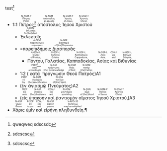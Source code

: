test[^1]
- <rt>1:1</rt> <RUBY><ruby><ruby>Πέτρος<rt>Peter‚</rt></ruby><rt>Πέτρος</rt></ruby><rt>N-NSM-P</rt></RUBY>[^2] <RUBY><ruby><ruby>ἀπόστολος<rt>an apostle</rt></ruby><rt>ἀπόστολος</rt></ruby><rt>N-NSM</rt></RUBY> <RUBY><ruby><ruby>Ἰησοῦ<rt>of Jesus</rt></ruby><rt>Ἰησοῦς</rt></ruby><rt>N-GSM-P</rt></RUBY> <RUBY><ruby><ruby>Χριστοῦ<rt>Christ‚</rt></ruby><rt>Χριστός</rt></ruby><rt>N-GSM-T</rt></RUBY> 
	- <RUBY><ruby><ruby>Ἐκλεκτοῖς<rt>To [the] elect</rt></ruby><rt>ἐκλεκτός</rt></ruby><rt>A-DPM</rt></RUBY> 
	- =<RUBY><ruby><ruby>παρεπιδήμοις<rt>sojourners</rt></ruby><rt>παρεπίδημος</rt></ruby><rt>A-DPM</rt></RUBY> <RUBY><ruby><ruby>Διασπορᾶς<rt>of [the] Dispersion</rt></ruby><rt>διασπορά</rt></ruby><rt>N-GSF</rt></RUBY> 
		- <RUBY><ruby><ruby>Πόντου‚<rt>of Pontus‚</rt></ruby><rt>Πόντος</rt></ruby><rt>N-GSM-L</rt></RUBY> <RUBY><ruby><ruby>Γαλατίας‚<rt>Galatia‚</rt></ruby><rt>Γαλατία</rt></ruby><rt>N-GSF-L</rt></RUBY> <RUBY><ruby><ruby>Καππαδοκίας‚<rt>Cappadocia‚</rt></ruby><rt>Καππαδοκία</rt></ruby><rt>N-GSF-L</rt></RUBY> <RUBY><ruby><ruby>Ἀσίας<rt>Asia‚</rt></ruby><rt>Ἀσία</rt></ruby><rt>N-GSF-L</rt></RUBY> <RUBY><ruby><ruby>καὶ<rt>and</rt></ruby><rt>καί</rt></ruby><rt>CONJ</rt></RUBY> <RUBY><ruby><ruby>Βιθυνίας<rt>Bithynia‚</rt></ruby><rt>Βιθυνία</rt></ruby><rt>N-GSF-L</rt></RUBY> 
	- </rt><rt>1:2</rt> (<RUBY><ruby><ruby>κατὰ<rt>according to</rt></ruby><rt>κατά</rt></ruby><rt>PREP[^3]</rt></RUBY> <RUBY><ruby><ruby>πρόγνωσιν<rt>[the] foreknowledge</rt></ruby><rt>πρόγνωσις</rt></ruby><rt>N-ASF</rt></RUBY> <RUBY><ruby><ruby>Θεοῦ<rt>of God</rt></ruby><rt>θεός</rt></ruby><rt>N-GSM</rt></RUBY> <RUBY><ruby><ruby>Πατρός<rt>[the] Father‚</rt></ruby><rt>πατήρ</rt></ruby><rt>N-GSM</rt></RUBY>)A1 
	- (<RUBY><ruby><ruby>ἐν<rt>by</rt></ruby><rt>ἐν</rt></ruby><rt>PREP</rt></RUBY> <RUBY><ruby><ruby>ἁγιασμῷ<rt>[the] sanctification</rt></ruby><rt>ἁγιασμός</rt></ruby><rt>N-DSM</rt></RUBY> <RUBY><ruby><ruby>Πνεύματος<rt>of [the] Spirit‚</rt></ruby><rt>πνεῦμα</rt></ruby><rt>N-GSN</rt></RUBY>)A2 
	- (<RUBY><ruby><ruby>εἰς<rt>unto</rt></ruby><rt>εἰς</rt></ruby><rt>PREP</rt></RUBY> <RUBY><ruby><ruby>ὑπακοὴν<rt>[the] obedience</rt></ruby><rt>ὑπακοή</rt></ruby><rt>N-ASF</rt></RUBY> <RUBY><ruby><ruby>καὶ<rt>and</rt></ruby><rt>καί</rt></ruby><rt>CONJ</rt></RUBY> <RUBY><ruby><ruby>ῥαντισμὸν<rt>sprinkling</rt></ruby><rt>ῥαντισμός</rt></ruby><rt>N-ASM</rt></RUBY> <RUBY><ruby><ruby>αἵματος<rt>of [the] blood</rt></ruby><rt>αἷμα</rt></ruby><rt>N-GSN</rt></RUBY> <RUBY><ruby><ruby>Ἰησοῦ<rt>of Jesus</rt></ruby><rt>Ἰησοῦς</rt></ruby><rt>N-GSM-P</rt></RUBY> <RUBY><ruby><ruby>Χριστοῦ‚<rt>Christ:</rt></ruby><rt>Χριστός</rt></ruby><rt>N-GSM-T</rt></RUBY>)A3 
- <RUBY><ruby><ruby>Χάρις<rt>Grace</rt></ruby><rt>χάρις</rt></ruby><rt>N-NSF</rt></RUBY> <RUBY><ruby><ruby>ὑμῖν<rt>to you</rt></ruby><rt>σύ</rt></ruby><rt>P-2DP</rt></RUBY> <RUBY><ruby><ruby>καὶ<rt>and</rt></ruby><rt>καί</rt></ruby><rt>CONJ</rt></RUBY> <RUBY><ruby><ruby>εἰρήνη<rt>peace</rt></ruby><rt>εἰρήνη</rt></ruby><rt>N-NSF</rt></RUBY> <RUBY><ruby><ruby>πληθυνθείη.¶<rt>may be multiplied.</rt></ruby><rt>πληθύνω</rt></ruby><rt>V-APO-3S</rt></RUBY> 


[^1]: qweqweq sdscsdc
[^2]: sdcscsc
[^3]: sdcscsc
